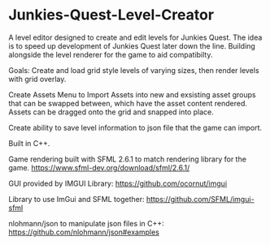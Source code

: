 # Junkies-Quest-Level-Creator

 A level editor designed to create and edit levels for Junkies Quest. The idea is to speed up development of Junkies Quest later down the line. Building alongside the level renderer for the game to aid compatibilty.

 Goals:
 Create and load grid style levels of varying sizes, then render levels with grid overlay.
 
 Create Assets Menu to Import Assets into new and exsisting asset groups that can be swapped between, which have the asset content rendered. Assets can be dragged onto the grid and snapped into place.
 
 Create ability to save level information to json file that the game can import.

 Built in C++.

 Game rendering built with SFML 2.6.1 to match rendering library for the game. https://www.sfml-dev.org/download/sfml/2.6.1/
 
 GUI provided by IMGUI Library: https://github.com/ocornut/imgui
 
 Library to use ImGui and SFML together: https://github.com/SFML/imgui-sfml
 
 nlohmann/json to manipulate json files in C++: https://github.com/nlohmann/json#examples
 
